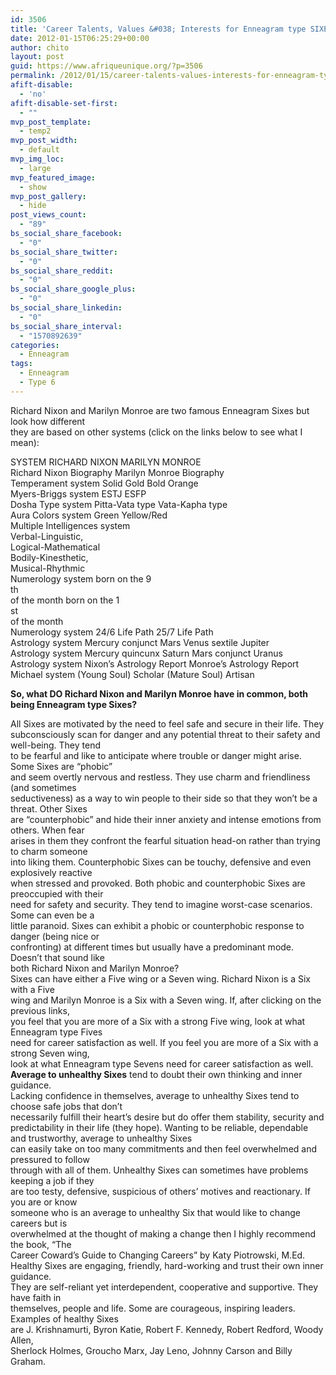 ```yaml
---
id: 3506
title: 'Career Talents, Values &#038; Interests for Enneagram type SIXES'
date: 2012-01-15T06:25:29+00:00
author: chito
layout: post
guid: https://www.afriqueunique.org/?p=3506
permalink: /2012/01/15/career-talents-values-interests-for-enneagram-type-sixes/
afift-disable:
  - 'no'
afift-disable-set-first:
  - ""
mvp_post_template:
  - temp2
mvp_post_width:
  - default
mvp_img_loc:
  - large
mvp_featured_image:
  - show
mvp_post_gallery:
  - hide
post_views_count:
  - "89"
bs_social_share_facebook:
  - "0"
bs_social_share_twitter:
  - "0"
bs_social_share_reddit:
  - "0"
bs_social_share_google_plus:
  - "0"
bs_social_share_linkedin:
  - "0"
bs_social_share_interval:
  - "1570892639"
categories:
  - Enneagram
tags:
  - Enneagram
  - Type 6
---
```

Richard Nixon and Marilyn Monroe are two famous Enneagram Sixes but look how different  
they are based on other systems (click on the links below to see what I mean):

SYSTEM RICHARD NIXON MARILYN MONROE  
Richard Nixon Biography Marilyn Monroe Biography  
Temperament system Solid Gold Bold Orange  
Myers-Briggs system ESTJ ESFP  
Dosha Type system Pitta-Vata type Vata-Kapha type  
Aura Colors system Green Yellow/Red  
Multiple Intelligences system  
Verbal-Linguistic,  
Logical-Mathematical  
Bodily-Kinesthetic,  
Musical-Rhythmic  
Numerology system born on the 9  
th  
of the month born on the 1  
st  
of the month  
Numerology system 24/6 Life Path 25/7 Life Path  
Astrology system Mercury conjunct Mars Venus sextile Jupiter  
Astrology system Mercury quincunx Saturn Mars conjunct Uranus  
Astrology system Nixon’s Astrology Report Monroe’s Astrology Report  
Michael system (Young Soul) Scholar (Mature Soul) Artisan

**So, what DO Richard Nixon and Marilyn Monroe have in common, both  
being Enneagram type Sixes?** 

All Sixes are motivated by the need to feel safe and secure in their life. They  
subconsciously scan for danger and any potential threat to their safety and well-being. They tend  
to be fearful and like to anticipate where trouble or danger might arise. Some Sixes are “phobic”  
and seem overtly nervous and restless. They use charm and friendliness (and sometimes  
seductiveness) as a way to win people to their side so that they won’t be a threat. Other Sixes  
are “counterphobic” and hide their inner anxiety and intense emotions from others. When fear  
arises in them they confront the fearful situation head-on rather than trying to charm someone  
into liking them. Counterphobic Sixes can be touchy, defensive and even explosively reactive  
when stressed and provoked. Both phobic and counterphobic Sixes are preoccupied with their  
need for safety and security. They tend to imagine worst-case scenarios. Some can even be a  
little paranoid. Sixes can exhibit a phobic or counterphobic response to danger (being nice or  
confronting) at different times but usually have a predominant mode. Doesn’t that sound like  
both Richard Nixon and Marilyn Monroe?  
Sixes can have either a Five wing or a Seven wing. Richard Nixon is a Six with a Five  
wing and Marilyn Monroe is a Six with a Seven wing. If, after clicking on the previous links,  
you feel that you are more of a Six with a strong Five wing, look at what Enneagram type Fives  
need for career satisfaction as well. If you feel you are more of a Six with a strong Seven wing,  
look at what Enneagram type Sevens need for career satisfaction as well.  
**Average to unhealthy Sixes** tend to doubt their own thinking and inner guidance.  
Lacking confidence in themselves, average to unhealthy Sixes tend to choose safe jobs that don’t  
necessarily fulfill their heart’s desire but do offer them stability, security and predictability in their life (they hope). Wanting to be reliable, dependable and trustworthy, average to unhealthy Sixes  
can easily take on too many commitments and then feel overwhelmed and pressured to follow  
through with all of them. Unhealthy Sixes can sometimes have problems keeping a job if they  
are too testy, defensive, suspicious of others’ motives and reactionary. If you are or know  
someone who is an average to unhealthy Six that would like to change careers but is  
overwhelmed at the thought of making a change then I highly recommend the book, “The  
Career Coward’s Guide to Changing Careers” by Katy Piotrowski, M.Ed.  
Healthy Sixes are engaging, friendly, hard-working and trust their own inner guidance.  
They are self-reliant yet interdependent, cooperative and supportive. They have faith in  
themselves, people and life. Some are courageous, inspiring leaders. Examples of healthy Sixes  
are J. Krishnamurti, Byron Katie, Robert F. Kennedy, Robert Redford, Woody Allen,  
Sherlock Holmes, Groucho Marx, Jay Leno, Johnny Carson and Billy Graham.

&nbsp;